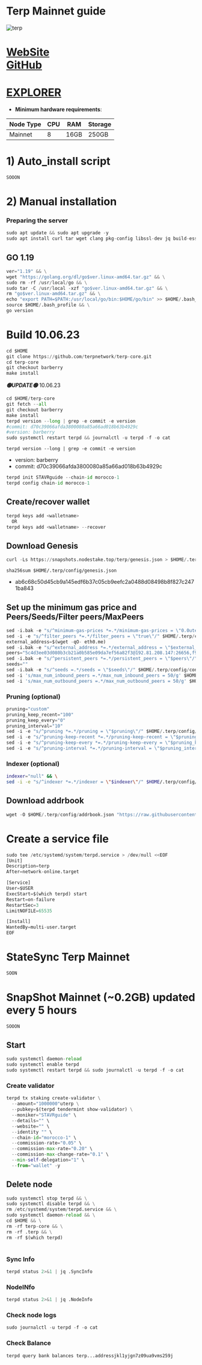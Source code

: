 # Terp Mainnet guide

![terp](https://user-images.githubusercontent.com/44331529/232221589-beeb5e24-82b8-4eaf-ad51-9e3c7fecd79b.png)

[WebSite](https://terp.network/)\
[GitHub](https://github.com/terpnetwork/terp-core.git)
=
[EXPLORER](https://explorer.stavr.tech/Terp-Mainnet/staking)
=

- **Minimum hardware requirements**:

| Node Type |CPU | RAM  | Storage  | 
|-----------|----|------|----------|
| Mainnet   |   8|  16GB | 250GB   |


# 1) Auto_install script
```python
SOOON
```

# 2) Manual installation

### Preparing the server
```python
sudo apt update && sudo apt upgrade -y
sudo apt install curl tar wget clang pkg-config libssl-dev jq build-essential bsdmainutils git make ncdu gcc git jq chrony liblz4-tool -y
```

## GO 1.19
```python
ver="1.19" && \
wget "https://golang.org/dl/go$ver.linux-amd64.tar.gz" && \
sudo rm -rf /usr/local/go && \
sudo tar -C /usr/local -xzf "go$ver.linux-amd64.tar.gz" && \
rm "go$ver.linux-amd64.tar.gz" && \
echo "export PATH=$PATH:/usr/local/go/bin:$HOME/go/bin" >> $HOME/.bash_profile && \
source $HOME/.bash_profile && \
go version
```

# Build 10.06.23
```python
cd $HOME
git clone https://github.com/terpnetwork/terp-core.git
cd terp-core
git checkout barberry
make install
```
*******🟢UPDATE🟢******* 10.06.23
```python
cd $HOME/terp-core
git fetch --all
git checkout barberry
make install
terpd version --long | grep -e commit -e version
#commit: d70c39066afda3800080a85a66ad018b63b4929c
#version: barberry
sudo systemctl restart terpd && journalctl -u terpd -f -o cat
```

`terpd version --long | grep -e commit -e version`
- version: barberry
- commit: d70c39066afda3800080a85a66ad018b63b4929c

```python
terpd init STAVRguide --chain-id morocco-1
terpd config chain-id morocco-1
```    

## Create/recover wallet
```python
terpd keys add <walletname>
  OR
terpd keys add <walletname> --recover
```

## Download Genesis
```python
curl -Ls https://snapshots.nodestake.top/terp/genesis.json > $HOME/.terp/config/genesis.json 

```
`sha256sum $HOME/.terp/config/genesis.json`
+ ab6c68c50d45cb9a145edf6b37c05cb9eefc2a0488d08498b8f827c2471ba843

## Set up the minimum gas price and Peers/Seeds/Filter peers/MaxPeers
```python
sed -i.bak -e "s/^minimum-gas-prices *=.*/minimum-gas-prices = \"0.0uterp\"/;" ~/.terp/config/app.toml
sed -i -e "s/^filter_peers *=.*/filter_peers = \"true\"/" $HOME/.terp/config/config.toml
external_address=$(wget -qO- eth0.me) 
sed -i.bak -e "s/^external_address *=.*/external_address = \"$external_address:26656\"/" $HOME/.terp/config/config.toml
peers="5c4d3ee03d080b3cb21a0b585e09da7ef56a82f3@192.81.208.147:26656,f9b67e231c59b480e1f1f9ce158f166a4b9ee829@162.19.238.161:26656,da9a83ef835387e3813bd5cd79b1b0193f522d7c@65.21.152.68:26656,439f7a680cc645d888317cd64f9b8a6949de394b@65.109.154.185:26656,297d9cf62f4414cf20c3b4150ccc7b0583ea311b@185.144.99.18:36656,c71e63b5da517984d55d36d00dc0dc2413d0ce03@143.110.219.177:26656,ed791e0800539a51efd07cfdef1f3a6809412bc1@65.109.174.30:64656"
sed -i.bak -e "s/^persistent_peers *=.*/persistent_peers = \"$peers\"/" $HOME/.terp/config/config.toml
seeds=""
sed -i.bak -e "s/^seeds =.*/seeds = \"$seeds\"/" $HOME/.terp/config/config.toml
sed -i 's/max_num_inbound_peers =.*/max_num_inbound_peers = 50/g' $HOME/.terp/config/config.toml
sed -i 's/max_num_outbound_peers =.*/max_num_outbound_peers = 50/g' $HOME/.terp/config/config.toml

```
### Pruning (optional)
```python
pruning="custom"
pruning_keep_recent="100"
pruning_keep_every="0"
pruning_interval="10"
sed -i -e "s/^pruning *=.*/pruning = \"$pruning\"/" $HOME/.terp/config/app.toml
sed -i -e "s/^pruning-keep-recent *=.*/pruning-keep-recent = \"$pruning_keep_recent\"/" $HOME/.terp/config/app.toml
sed -i -e "s/^pruning-keep-every *=.*/pruning-keep-every = \"$pruning_keep_every\"/" $HOME/.terp/config/app.toml
sed -i -e "s/^pruning-interval *=.*/pruning-interval = \"$pruning_interval\"/" $HOME/.terp/config/app.toml
```
### Indexer (optional) 
```bash
indexer="null" && \
sed -i -e "s/^indexer *=.*/indexer = \"$indexer\"/" $HOME/.terp/config/config.toml
```

## Download addrbook
```python
wget -O $HOME/.terp/config/addrbook.json "https://raw.githubusercontent.com/obajay/nodes-Guides/main/Projects/Terp_Network/addrbook.json"
```

# Create a service file
```python
sudo tee /etc/systemd/system/terpd.service > /dev/null <<EOF
[Unit]
Description=terp
After=network-online.target

[Service]
User=$USER
ExecStart=$(which terpd) start
Restart=on-failure
RestartSec=3
LimitNOFILE=65535

[Install]
WantedBy=multi-user.target
EOF
```
# StateSync Terp Mainnet
```python
SOON
```
# SnapShot Mainnet (~0.2GB) updated every 5 hours  
```python
SOOON
```

## Start
```python
sudo systemctl daemon-reload
sudo systemctl enable terpd
sudo systemctl restart terpd && sudo journalctl -u terpd -f -o cat
```

### Create validator
```python
terpd tx staking create-validator \
  --amount="1000000"uterp \
  --pubkey=$(terpd tendermint show-validator) \
  --moniker="STAVRguide" \
  --details="" \
  --website="" \
  --identity "" \
  --chain-id="morocco-1" \
  --commission-rate="0.05" \
  --commission-max-rate="0.20" \
  --commission-max-change-rate="0.1" \
  --min-self-delegation="1" \
  --from="wallet" -y
```

## Delete node
```python
sudo systemctl stop terpd && \
sudo systemctl disable terpd && \
rm /etc/systemd/system/terpd.service && \
sudo systemctl daemon-reload && \
cd $HOME && \
rm -rf terp-core && \
rm -rf .terp && \
rm -rf $(which terpd)
```
#
### Sync Info
```python
terpd status 2>&1 | jq .SyncInfo
```
### NodeINfo
```python
terpd status 2>&1 | jq .NodeInfo
```
### Check node logs
```python
sudo journalctl -u terpd -f -o cat
```
### Check Balance
```python
terpd query bank balances terp...addressjkl1yjgn7z09ua9vms259j
```
